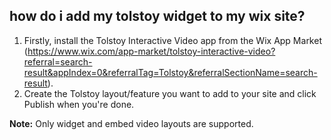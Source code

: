 ## how do i add my tolstoy widget to my wix site?

1. Firstly, install the Tolstoy Interactive Video app from the Wix App Market (https://www.wix.com/app-market/tolstoy-interactive-video?referral=search-result&appIndex=0&referralTag=Tolstoy&referralSectionName=search-result). 
2. Create the Tolstoy layout/feature you want to add to your site and click Publish when you're done. 

**Note:** Only widget and embed video layouts are supported.
